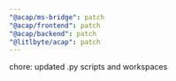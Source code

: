 ```yaml
---
"@acap/ms-bridge": patch
"@acap/frontend": patch
"@acap/backend": patch
"@litlbyte/acap": patch
---
```


chore: updated .py scripts and workspaces
